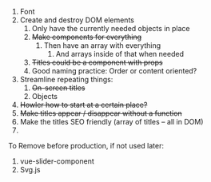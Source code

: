 1. Font
2. Create and destroy DOM elements
   1. Only have the currently needed objects in place
   2. ~~Make components for everything~~
      1. Then have an array with everything
         1. And arrays inside of that when needed
   3. ~~Titles could be a component with props~~
   4. Good naming practice: Order or content oriented?
3. Streamline repeating things:
   1. ~~On-screen titles~~
   2. Objects
4. ~~Howler how to start at a certain place?~~
5. ~~Make titles appear / disappear without a function~~
6. Make the titles SEO friendly (array of titles – all in DOM)
7. 

To Remove before production, if not used later:
1. vue-slider-component
2. Svg.js